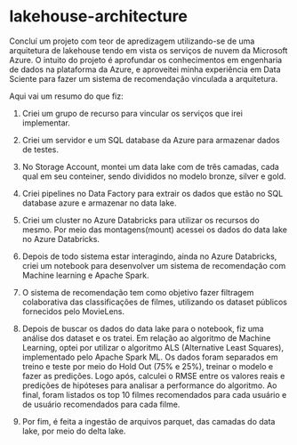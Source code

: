 # lakehouse-architecture

Concluí um projeto com teor de apredizagem utilizando-se de uma arquitetura de lakehouse tendo em vista os serviços de nuvem da Microsoft Azure.
O intuito do projeto é aprofundar os conhecimentos em engenharia de dados na plataforma da Azure, e aproveitei minha experiência em Data Sciente para fazer um sistema de recomendação vinculada a arquitetura.

Aqui vai um resumo do que fiz:

1. Criei um grupo de recurso para vincular os serviços que irei implementar.

2. Criei um servidor e um SQL database da Azure para armazenar dados de testes.

3. No Storage Account, montei um data lake com de três camadas, cada qual em seu conteiner, sendo divididos no modelo bronze, silver e gold.

4. Criei pipelines no Data Factory para extrair os dados que estão no SQL database azure e armazenar no data lake.

5. Criei um cluster no Azure Databricks para utilizar os recursos do mesmo. Por meio das montagens(mount) acessei os dados do data lake no Azure Databricks.

6. Depois de todo sistema estar interagindo, ainda no Azure Databricks, criei um notebook para desenvolver um  sistema de recomendação com Machine learning e Apache Spark.

7. O sistema de recomendação tem como objetivo fazer filtragem colaborativa das classificações de filmes, utilizando os dataset públicos fornecidos pelo MovieLens.

8. Depois de buscar os dados do data lake para o notebook, fiz uma análise dos dataset e os tratei. Em relação ao algoritmo de Machine Learning, optei por utilizar o algoritmo ALS (Alternative Least Squares), implementado pelo Apache Spark ML.
Os dados foram separados em treino e teste por meio do Hold Out (75% e 25%), treinar o modelo e fazer as predições. Logo após, calculei o RMSE entre os valores reais e predições de hipóteses para analisar a performance do algoritmo.
Ao final, foram listados os top 10 filmes recomendados para cada usuário e de usuário recomendados para cada filme.

9. Por fim, é feita a ingestão de arquivos parquet, das camadas do data lake, por meio do delta lake.
